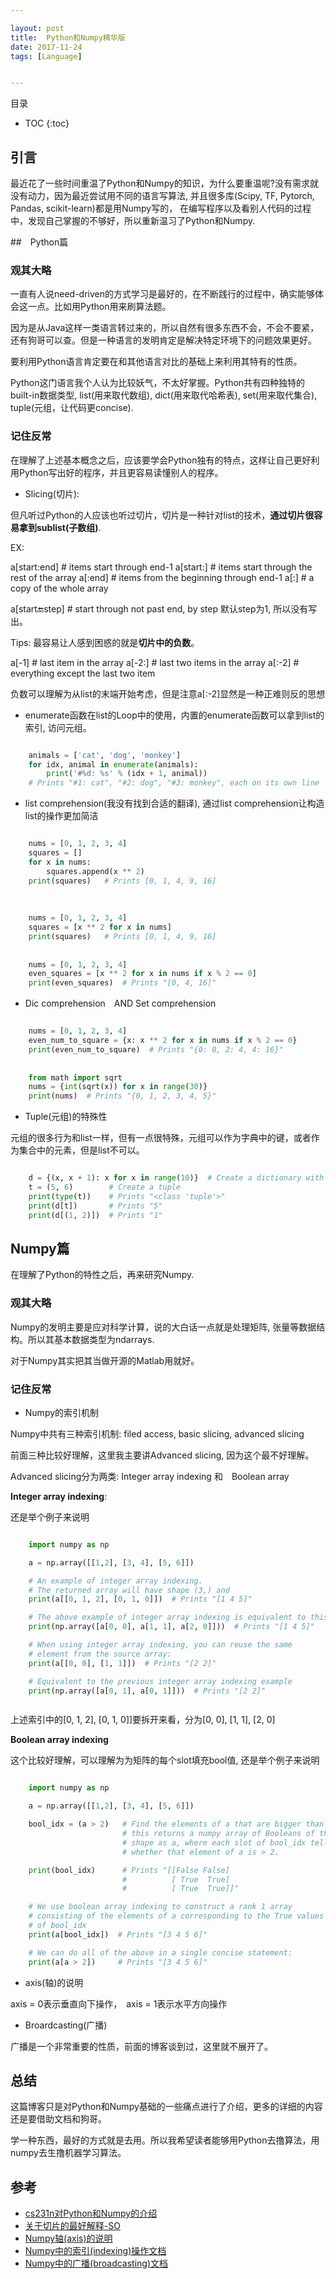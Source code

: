 ```yaml
---

layout: post
title:  Python和Numpy精华版
date: 2017-11-24
tags: [Language]


---
```


目录

* TOC 
{:toc}


## 引言

最近花了一些时间重温了Python和Numpy的知识，为什么要重温呢?没有需求就没有动力，因为最近尝试用不同的语言写算法, 并且很多库(Scipy, TF, Pytorch, Pandas, scikit-learn)都是用Numpy写的，
在编写程序以及看别人代码的过程中，发现自己掌握的不够好，所以重新温习了Python和Numpy.

##　Python篇

### 观其大略

一直有人说need-driven的方式学习是最好的，在不断践行的过程中，确实能够体会这一点。比如用Python用来刷算法题。

因为是从Java这样一类语言转过来的，所以自然有很多东西不会，不会不要紧，还有狗哥可以查。但是一种语言的发明肯定是解决特定环境下的问题效果更好。

要利用Python语言肯定要在和其他语言对比的基础上来利用其特有的性质。

Python这门语言我个人认为比较妖气，不太好掌握。Python共有四种独特的built-in数据类型, list(用来取代数组), dict(用来取代哈希表), set(用来取代集合), tuple(元组，让代码更concise).

### 记住反常

在理解了上述基本概念之后，应该要学会Python独有的特点，这样让自己更好利用Python写出好的程序，并且更容易读懂别人的程序。

+ Slicing(切片):

但凡听过Python的人应该也听过切片，切片是一种针对list的技术，**通过切片很容易拿到sublist(子数组)**.

EX:

a[start:end] # items start through end-1
a[start:]    # items start through the rest of the array
a[:end]      # items from the beginning through end-1
a[:]         # a copy of the whole array

a[start:end:step] # start through not past end, by step
默认step为1, 所以没有写出。

Tips:
最容易让人感到困惑的就是**切片中的负数**。

a[-1]    # last item in the array
a[-2:]   # last two items in the array
a[:-2]   # everything except the last two item

负数可以理解为从list的末端开始考虑，但是注意a[:-2]显然是一种正难则反的思想


+ enumerate函数在list的Loop中的使用，内置的enumerate函数可以拿到list的索引, 访问元组。

```python

    animals = ['cat', 'dog', 'monkey']
    for idx, animal in enumerate(animals):
        print('#%d: %s' % (idx + 1, animal))
    # Prints "#1: cat", "#2: dog", "#3: monkey", each on its own line

```

+ list comprehension(我没有找到合适的翻译), 通过list comprehension让构造list的操作更加简洁

```python 

    nums = [0, 1, 2, 3, 4]
    squares = []
    for x in nums:
        squares.append(x ** 2)
    print(squares)   # Prints [0, 1, 4, 9, 16]
    
    
    
    nums = [0, 1, 2, 3, 4]
    squares = [x ** 2 for x in nums]
    print(squares)   # Prints [0, 1, 4, 9, 16]
    
    
    nums = [0, 1, 2, 3, 4]
    even_squares = [x ** 2 for x in nums if x % 2 == 0]
    print(even_squares)  # Prints "[0, 4, 16]"

```

+ Dic comprehension　AND Set comprehension


```python

    nums = [0, 1, 2, 3, 4]
    even_num_to_square = {x: x ** 2 for x in nums if x % 2 == 0}
    print(even_num_to_square)  # Prints "{0: 0, 2: 4, 4: 16}"
    
    
    from math import sqrt
    nums = {int(sqrt(x)) for x in range(30)}
    print(nums)  # Prints "{0, 1, 2, 3, 4, 5}"


```

+ Tuple(元组)的特殊性

元组的很多行为和list一样，但有一点很特殊，元组可以作为字典中的键，或者作为集合中的元素，但是list不可以。

```python

    d = {(x, x + 1): x for x in range(10)}  # Create a dictionary with tuple keys
    t = (5, 6)        # Create a tuple
    print(type(t))    # Prints "<class 'tuple'>"
    print(d[t])       # Prints "5"
    print(d[(1, 2)])  # Prints "1"

```


## Numpy篇

在理解了Python的特性之后，再来研究Numpy.

### 观其大略

Numpy的发明主要是应对科学计算，说的大白话一点就是处理矩阵, 张量等数据结构。所以其基本数据类型为ndarrays.

对于Numpy其实把其当做开源的Matlab用就好。

### 记住反常

+ Numpy的索引机制

Numpy中共有三种索引机制: filed access, basic slicing, advanced slicing

前面三种比较好理解，这里我主要讲Advanced slicing, 因为这个最不好理解。

Advanced slicing分为两类: Integer array indexing 和　Boolean array 

**Integer array indexing**:

还是举个例子来说明


```python

    import numpy as np

    a = np.array([[1,2], [3, 4], [5, 6]])

    # An example of integer array indexing.
    # The returned array will have shape (3,) and
    print(a[[0, 1, 2], [0, 1, 0]])  # Prints "[1 4 5]"

    # The above example of integer array indexing is equivalent to this:
    print(np.array([a[0, 0], a[1, 1], a[2, 0]]))  # Prints "[1 4 5]"

    # When using integer array indexing, you can reuse the same
    # element from the source array:
    print(a[[0, 0], [1, 1]])  # Prints "[2 2]"

    # Equivalent to the previous integer array indexing example
    print(np.array([a[0, 1], a[0, 1]]))  # Prints "[2 2]"



```

上述索引中的[0, 1, 2], [0, 1, 0]]要拆开来看，分为[0, 0], [1, 1], [2, 0]


**Boolean array indexing**

这个比较好理解，可以理解为为矩阵的每个slot填充bool值, 还是举个例子来说明

```python

    import numpy as np

    a = np.array([[1,2], [3, 4], [5, 6]])

    bool_idx = (a > 2)   # Find the elements of a that are bigger than 2;
                         # this returns a numpy array of Booleans of the same
                         # shape as a, where each slot of bool_idx tells
                         # whether that element of a is > 2.

    print(bool_idx)      # Prints "[[False False]
                         #          [ True  True]
                         #          [ True  True]]"

    # We use boolean array indexing to construct a rank 1 array
    # consisting of the elements of a corresponding to the True values
    # of bool_idx
    print(a[bool_idx])  # Prints "[3 4 5 6]"

    # We can do all of the above in a single concise statement:
    print(a[a > 2])     # Prints "[3 4 5 6]"

```



+ axis(轴)的说明

axis = 0表示垂直向下操作，　axis = 1表示水平方向操作

+ Broardcasting(广播)

广播是一个非常重要的性质，前面的博客谈到过，这里就不展开了。



## 总结

这篇博客只是对Python和Numpy基础的一些痛点进行了介绍，更多的详细的内容还是要借助文档和狗哥。

学一种东西，最好的方式就是去用。所以我希望读者能够用Python去撸算法，用numpy去生撸机器学习算法。



## 参考


+ [cs231n对Python和Numpy的介绍](http://cs231n.github.io/python-numpy-tutorial/#python-lists)
+ [关于切片的最好解释-SO](https://stackoverflow.com/questions/509211/understanding-pythons-slice-notation)
+ [Numpy轴(axis)的说明](https://docs.scipy.org/doc/numpy-1.13.0/glossary.html)
+ [Numpy中的索引(indexing)操作文档](https://docs.scipy.org/doc/numpy-1.13.0/reference/arrays.indexing.html)
+ [Numpy中的广播(broadcasting)文档](https://docs.scipy.org/doc/numpy/user/basics.broadcasting.html)



